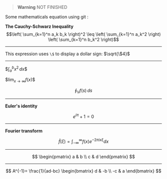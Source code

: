 > __Warning__ NOT FINISHED

Some mathematicals equation using git :

**The Cauchy-Schwarz Inequality**
$$\left( \sum_{k=1}^n a_k b_k \right)^2 \leq \left( \sum_{k=1}^n a_k^2 \right) \left( \sum_{k=1}^n b_k^2 \right)$$

---

This expression uses `\$` to display a dollar sign: $\sqrt{\$4}$

---

$$\int_{a}^{b} x^2 \,dx \$$

$$\lim_{x\to\infty} f(x) \$$

$$\oint_V f(s) \,ds$$

---
**Euler's identity**

$$e^{i\pi}+1=0$$

---
**Fourier transform**

$$\hat{f} (\xi)=\int_{-\infty}^{\infty}f(x)e^{-2\pi ix\xi}dx$$

---

$$ \begin{pmatrix}
   a & b \\
   c & d
\end{pmatrix} $$

---

$$ A^{-1}= \frac{1}{ad-bc} \begin{bmatrix}
   d & -b \\
   -c & a 
   \end{bmatrix} $$



